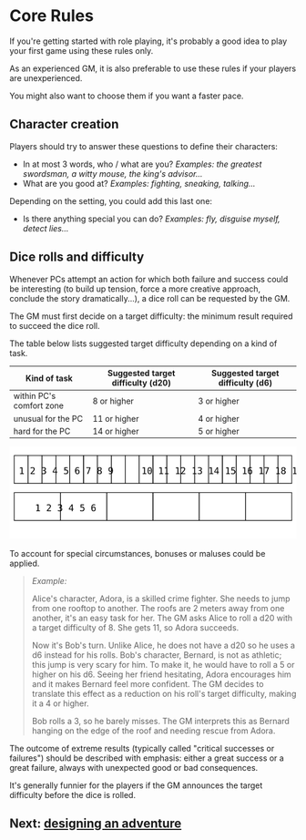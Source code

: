 # Core Rules

If you're getting started with role playing, it's probably a good idea to play your first game using these rules only.

As an experienced GM, it is also preferable to use these rules if your players are unexperienced.

You might also want to choose them if you want a faster pace.

## Character creation

Players should try to answer these questions to define their characters:
- In at most 3 words, who / what are you? *Examples: the greatest swordsman, a witty mouse, the king's advisor...*
- What are you good at? *Examples: fighting, sneaking, talking...* 

Depending on the setting, you could add this last one:
- Is there anything special you can do? *Examples: fly, disguise myself, detect lies...*

## Dice rolls and difficulty

Whenever PCs attempt an action for which both failure and success could be interesting (to build up tension, force a more creative approach, conclude the story dramatically...), a dice roll can be requested by the GM.

The GM must first decide on a target difficulty: the minimum result required to succeed the dice roll.

The table below lists suggested target difficulty depending on a kind of task.

| Kind of task             | Suggested target difficulty (d20) | Suggested target difficulty (d6) |
| ------------------------ | --------------------------------- | -------------------------------- |
| within PC's comfort zone | 8 or higher                       | 3 or higher                      |
| unusual for the PC       | 11 or higher                      | 4 or higher                      |
| hard for the PC          | 14 or higher                      | 5 or higher                      |

![Table comparing dice face value for d20 and d6](../../images/dice_faces.svg)

To account for special circumstances, bonuses or maluses could be applied.

> _Example:_
> 
> Alice's character, Adora, is a skilled crime fighter. She needs to jump from one rooftop to another.
> The roofs are 2 meters away from one another, it's an easy task for her.
> The GM asks Alice to roll a d20 with a target difficulty of 8.
> She gets 11, so Adora succeeds.
> 
> Now it's Bob's turn. Unlike Alice, he does not have a d20 so he uses a d6 instead for his rolls.
> Bob's character, Bernard, is not as athletic; this jump is very scary for him.
> To make it, he would have to roll a 5 or higher on his d6.
> Seeing her friend hesitating, Adora encourages him and it makes Bernard feel more confident. The GM decides to translate this effect as a reduction on his roll's target difficulty, making it a 4 or higher.
>
> Bob rolls a 3, so he barely misses. The GM interprets this as Bernard hanging on the edge of the roof and needing rescue from Adora.

The outcome of extreme results (typically called "critical successes or failures") should be described with emphasis: either a great success or a great failure, always with unexpected good or bad consequences.

It's generally funnier for the players if the GM announces the target difficulty before the dice is rolled.

## Next: [designing an adventure](/chapters/03-adventure/english.md)
